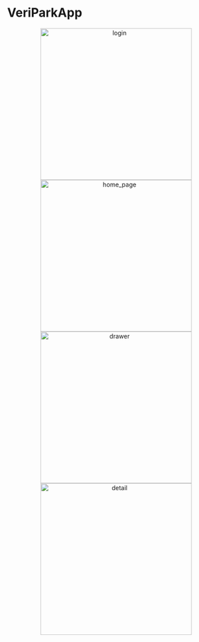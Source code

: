 # VeriParkApp
<p align="center">
  <img alt="login" src="https://user-images.githubusercontent.com/49796926/147390111-4d2f690c-c7f6-463f-86c4-5545ffa506f6.png" width="350"/>
  <img width="350" alt="home_page" src="https://user-images.githubusercontent.com/49796926/147390151-d0544d0a-b598-4929-b8be-f6bc2e472c01.png">
  <img width="350" alt="drawer" src="https://user-images.githubusercontent.com/49796926/147390197-0cc62959-9072-4b44-9477-efef1be05c81.png">
  <img width="350" alt="detail" src="https://user-images.githubusercontent.com/49796926/147390215-0641fc3e-4cc1-4874-ac39-ff332c156612.png">
</p>
